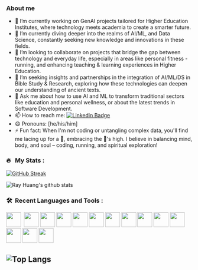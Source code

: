 ### About me

- 🔭 I’m currently working on GenAI projects tailored for Higher Education Institutes, where technology meets academia to create a smarter future. 
- 🌱 I’m currently diving deeper into the realms of AI/ML, and Data Science, constantly seeking new knowledge and innovations in these fields.
- 👯 I’m looking to collaborate on projects that bridge the gap between technology and everyday life, especially in areas like personal fitness - running, and enhancing teaching & learning experiences in Higher Education.
- 🤔 I’m seeking insights and partnerships in the integration of AI/ML/DS in Bible Study & Research, exploring how these technologies can deepen our understanding of ancient texts.
- 💬 Ask me about how to use AI and ML to transform traditional sectors like education and personal wellness, or about the latest trends in Software Development.
- 📫 How to reach me: [![Linkedin Badge](https://img.shields.io/badge/-rayhuang-green?style=flat&logo=Linkedin&logoColor=white)]([https://www.linkedin.com/in/kakbar](https://www.linkedin.com/in/ray-huang-3296723/))
- 😄 Pronouns: [he/his/him]
- ⚡ Fun fact: When I'm not coding or untangling complex data, you'll find me lacing up for a 🏃, embracing the 🏃's high. I believe in balancing mind, body, and soul – coding, running, and spiritual exploration!

### 🔥 &nbsp; My Stats :
<!-- https://github.com/anuraghazra/github-readme-stats -->
[![GitHub Streak](https://streak-stats.demolab.com?user=&theme=vue&user=phuang07)](https://git.io/streak-stats)

![Ray Huang's github stats](https://github-readme-stats.vercel.app/api?username=phuang07&show_icons=true)

<!-- https://devicon.dev/ -->

### 🛠 &nbsp;Recent Languages and Tools :

<p>
<img src="https://cdn.jsdelivr.net/gh/devicons/devicon/icons/amazonwebservices/amazonwebservices-original-wordmark.svg" width="40" height="40" />&nbsp;
<img src="https://cdn.jsdelivr.net/gh/devicons/devicon/icons/kubernetes/kubernetes-plain-wordmark.svg"  width="40" height="40" />
<img src="https://cdn.jsdelivr.net/gh/devicons/devicon/icons/bash/bash-original.svg"  width="40" height="40" />
<img src="https://cdn.jsdelivr.net/gh/devicons/devicon/icons/linux/linux-original.svg"  width="40" height="40" />
<img src="https://cdn.jsdelivr.net/gh/devicons/devicon/icons/drupal/drupal-original-wordmark.svg" width="40" height="40"  />
<img src="https://cdn.jsdelivr.net/gh/devicons/devicon/icons/wordpress/wordpress-original.svg" width="40" height="40"  />
<img src="https://cdn.jsdelivr.net/gh/devicons/devicon/icons/javascript/javascript-original.svg"  width="40" height="40" />
<img src="https://cdn.jsdelivr.net/gh/devicons/devicon/icons/php/php-original.svg"  width="40" height="40" />
<img src="https://cdn.jsdelivr.net/gh/devicons/devicon/icons/python/python-original-wordmark.svg"  width="40" height="40" />
<img src="https://cdn.jsdelivr.net/gh/devicons/devicon/icons/jupyter/jupyter-original-wordmark.svg" width="40" height="40" />  
<img src="https://cdn.jsdelivr.net/gh/devicons/devicon/icons/docker/docker-original-wordmark.svg"  width="40" height="40" />
<img src="https://cdn.jsdelivr.net/gh/devicons/devicon/icons/mysql/mysql-original-wordmark.svg" width="40" height="40"  />
<img src="https://cdn.jsdelivr.net/gh/devicons/devicon/icons/hugo/hugo-original-wordmark.svg"  width="40" height="40" />
<img src="https://cdn.jsdelivr.net/gh/devicons/devicon/icons/git/git-plain.svg"  width="40" height="40" />
                                       

</p>

![Top Langs](https://github-readme-stats.vercel.app/api/top-langs/?username=phuang07&hide_progress=false&layout=compact)
---



<!--
**phuang07/phuang07** is a ✨ _special_ ✨ repository because its `README.md` (this file) appears on your GitHub profile.

Here are some ideas to get you started:

- 🔭 I’m currently working on ...
- 🌱 I’m currently learning ...
- 👯 I’m looking to collaborate on ...
- 🤔 I’m looking for help with ...
- 💬 Ask me about ...
- 📫 How to reach me: ...
- 😄 Pronouns: ...
- ⚡ Fun fact: ...
-->
